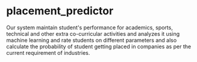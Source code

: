 # placement_predictor
Our system maintain student's performance for academics, sports, technical and other extra co-curricular activities and analyzes it using machine learning and  rate students on different parameters and also calculate the probability of student getting placed in companies as per the current requirement of industries.
